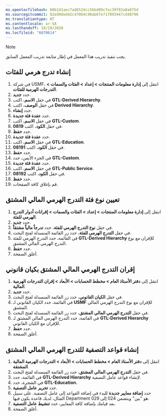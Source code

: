 ```yaml
---
ms.openlocfilehash: 60b141aec7ad652dcc5bbd89cfac39f82a0a675d
ms.sourcegitcommit: 82ed9ded42c47064c90ab6fe717893447cd48796
ms.translationtype: HT
ms.contentlocale: ar-SA
ms.lasthandoff: 10/19/2020
ms.locfileid: "6070614"
---
```

> [!NOTE] 
> يجب تنفيذ تدريب هذا المعمل في إطار متابعة تدريب المعمل السابق. 

## <a name="create-a-category-hierarchy"></a>إنشاء تدرج هرمي للفئات 

1.  في شركة USMF، انتقل إلى **إدارة معلومات المنتجات > إعداد > الفئات والسمات > التدرجات الهرمية للفئات**.
2.  حدد **جديد‎**.
3.  في حقل **الاسم**، اكتب **GTL-Derived Hierarchy**.
4.  في حقل **الوصف**، اكتب **Derived Hierarchy**.
5.  حدد **إنشاء**.
6.  حدد **عقدة فئة جديدة**.
7.  في حقل **الاسم**، اكتب **GTL-Custom‎**.
8.  في حقل **الكود**، اكتب **0819**.
9.  حدد **حفظ**.
10.  حدد **عقدة فئة جديدة**.
10. في حقل **الاسم**، اكتب **GTL-Education‎**.
11. في حقل **الكود**، اكتب **08191**.
12. حدد **حفظ**.
12. في الجزء الأيمن، حدد **GTL-Custom**.
13. حدد **عقدة فئة جديدة**.
14. في حقل **الاسم**، اكتب **GTL-Public Service**.
15. في حقل **الكود**، اكتب **08192**.
16. حدد **حفظ**.
17. قم بإغلاق كافة الصفحات.

## <a name="assign-the-derived-financial-hierarchy-category-type"></a>تعيين نوع فئة التدرج الهرمي المالي المشتق 

1.  انتقل إلى **إدارة معلومات المنتجات > إعداد > الفئات والسمات > إقرانات أدوار التدرج الهرمي للفئة**.
2.  حدد **جديد‎**.
3.  في حقل **نوع التدرج الهرمي للفئة**، حدد **تدرجاً مالياً مشتقاً**.
4.  في حقل **التدرج الهرمي للفئة**، حدد زر القائمة المنسدلة لفتح البحث.
5.  في القائمة، حدد التدرج الهرمي للفئة **GTL-Derived Hierarchy** للإقران مع نوع التدرج الهرمي المالي المشتق.
6.  حدد **حفظ**.
7.  أغلق الصفحة.

## <a name="associate-the-derived-financial-hierarchy-with-a-legal-entity"></a>إقران التدرج الهرمي المالي المشتق بكيان قانوني 

1.  انتقل إلى **دفتر الأستاذ العام > مخطط الحسابات > الأبعاد > إقران التدرجات الهرمية المالية**.
2.  حدد **جديد‎**.
3.  في حقل **الكيان القانوني**، حدد زر القائمة المنسدلة لفتح البحث.
4.  في القائمة، حدد الكيان القانوني لـ **USMF** للإقران مع نوع التدرج الهرمي المالي المشتق.
5.  في حقل **التدرج الهرمي المالي المشتق**، حدد زر القائمة المنسدلة لفتح البحث.
6.  في القائمة، حدد التدرج الهرمي المالي المشتق لـ **GTL-Derived Hierarchy** للإقران مع الكيان القانوني.
7.  حدد **حفظ**.
8.  أغلق الصفحة.

## <a name="create-filter-rules-for-the-derived-financial-hierarchy"></a>إنشاء قواعد التصفية للتدرج الهرمي المالي المشتق 

1.  انتقل إلى **دفتر الأستاذ العام > مخطط الحسابات > الأبعاد > التدرجات الهرمية المالية المشتقة**.
2.  في حقل **التدرج الهرمي المالي المشتق**، حدد زر القائمة المنسدلة لفتح البحث.
3.  في القائمة، حدد **GTL-Derived Hierarchy** لإنشاء قواعد عامل التصفية.
4.  في الشجرة، حدد **GTL-Education.**
5.  حدد **تحرير عامل التصفية**.
6.  حدد **إضافة معايير جديدة** للبدء في إضافة القواعد إلى عامل التصفية. على سبيل المثال، لديك قاعدة يكون فيها Department هو "بين" ويتضمن 024 إلى 029.
7.  بعد قيامك بإضافة كافة المعايير، حدد **تنشيط عامل التصفية**.
8.  أغلق الصفحة.
